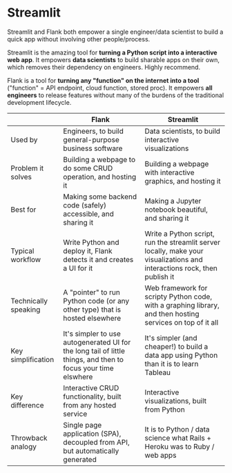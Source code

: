 # Streamlit

Streamlit and Flank both empower a single engineer/data scientist to build a quick app without involving other people/process.

Streamlit is the amazing tool for **turning a Python script into a interactive web app**. It empowers **data scientists** to build sharable apps on their own, which removes their dependency on engineers. Highly recommend.

Flank is a tool for **turning any "function" on the internet into a tool** ("function" = API endpoint, cloud function, stored proc). It empowers **all engineers** to release features without many of the burdens of the traditional development lifecycle.

|                      | Flank                                                                                                         | Streamlit                                                                                                                |
| -------------------- | ------------------------------------------------------------------------------------------------------------- | ------------------------------------------------------------------------------------------------------------------------ |
| Used by              | Engineers, to build general-purpose business software                                                         | Data scientists, to build interactive visualizations                                                                     |
| Problem it solves    | Building a webpage to do some CRUD operation, and hosting it                                                  | Building a webpage with interactive graphics, and hosting it                                                             |
| Best for             | Making some backend code (safely) accessible, and sharing it                                                  | Making a Jupyter notebook beautiful, and sharing it                                                                      |
| Typical workflow     | Write Python and deploy it, Flank detects it and creates a UI for it                                          | Write a Python script, run the streamlit server locally, make your visualizations and interactions rock, then publish it |
| Technically speaking | A "pointer" to run Python code (or any other type) that is hosted elsewhere                                   | Web framework for scripty Python code, with a graphing library, and then hosting services on top of it all               |
| Key simplification   | It's simpler to use autogenerated UI for the long tail of little things, and then to focus your time elswhere | It's simpler (and cheaper!) to build a data app using Python than it is to learn Tableau                                 |
| Key difference       | Interactive CRUD functionality, built from any hosted service                                                 | Interactive visualizations, built from Python                                                                            |
| Throwback analogy    | Single page application (SPA), decoupled from API, but automatically generated                                | It is to Python / data science what Rails + Heroku was to Ruby / web apps                                                |